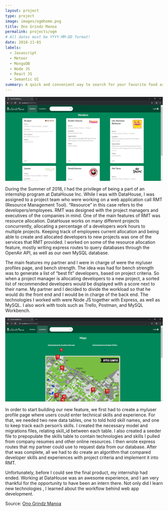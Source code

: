 ```yaml
---
layout: project
type: project
image: images/ogmhome.png
title: Ono Grindz Manoa
permalink: projects/ogm
# All dates must be YYYY-MM-DD format!
date: 2018-11-01
labels:
  - Javascript
  - Meteor
  - MongoDB
  - Node JS
  - React JS
  - Semantic UI
summary: A quick and convenient way to search for your favorite food around the University of Hawaii Manoa. ICS314 group project. 
---
```


<img class="ui medium right floated rounded image" src="../images/ogmvendor.png">

During the Summer of 2018, I had the privilege of being a part of an internship program at DataHouse Inc. While I was with DataHouse, I was assigned to a project team who were working on a web application call RMT (Resource Management Tool). “Resource” in this case refers to the developers/employees. RMT was designed with the project managers and executives of the companies in mind. One of the main features of RMT was resource allocation. DataHouse works on many different projects concurrently, allocating a percentage of a developers work hours to multiple projects. Keeping track of employees current allocation and being able to create and allocated developers to new projects was one of the services that RMT provided. I worked on some of the resource allocation feature, mostly writing express routes to query databases through the OpenAir API, as well as our own MySQL database. 

The main features my partner and I were in charge of were the my/user profiles page, and bench strength. The idea was had for bench strength was to generate a list of “best fit” developers, based on project criteria. So when a project manager is allocating developers to a new project, a sorted list of recommended developers would be displayed with a score next to their name. My partner and I decided to divide the workload so that he would do the front end and I would be in charge of the back end. The technologies I worked with were Node JS together with Express, as well as MySQL. I also work with tools such as Trello, Postman, and MySQL Workbench. 

<img class="ui medium right floated rounded image" src="../images/ogmmap.png">

In order to start building our new feature, we first had to create a my/user profile page where users could enter technical skills and experience. For that, we needed two new data tables, one to told hold skill names, and one to keep track each person’s skills. I created the necessary model and migrations files, relating skill_id between each table. I also created a seeder file to prepopulate the skills table to contain technologies and skills I pulled from company resumes and other online resources. I then wrote express routes that my partner could use to request data from our database. After that was complete, all we had to do create an algorithm that compared developer skills and experiences with project criteria and implement it into RMT. 

Unfortunately, before I could see the final product, my internship had ended. Working at DataHouse was an awesome experience, and I am very thankful for the opportunity to have been an intern there. Not only did I learn new technologies , I learned about the workflow behind web app development.
 
Source: <a href="http://onogrindzmanoa.meteorapp.com/#/">Ono Grindz Manoa</a>
